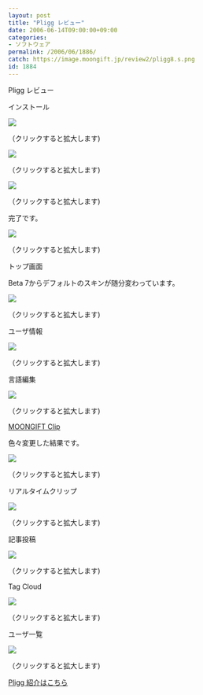 ```yaml
---
layout: post
title: "Pligg レビュー"
date: 2006-06-14T09:00:00+09:00
categories:
- ソフトウェア
permalink: /2006/06/1886/
catch: https://image.moongift.jp/review2/pligg8.s.png
id: 1884
---
```

Pligg レビュー  
<!--more-->

インストール

  

[![](https://image.moongift.jp/review2/pligg1.s.png)](https://image.moongift.jp/review2/pligg1.png)  
  
（クリックすると拡大します)

  

[![](https://image.moongift.jp/review2/pligg2.s.png)](https://image.moongift.jp/review2/pligg2.png)  
  
（クリックすると拡大します)

  

[![](https://image.moongift.jp/review2/pligg3.s.png)](https://image.moongift.jp/review2/pligg3.png)  
  
（クリックすると拡大します)

  

完了です。

  

[![](https://image.moongift.jp/review2/pligg4.s.png)](https://image.moongift.jp/review2/pligg4.png)  
  
（クリックすると拡大します)

  

トップ画面

  

Beta 7からデフォルトのスキンが随分変わっています。

  

[![](https://image.moongift.jp/review2/pligg5.s.png)](https://image.moongift.jp/review2/pligg5.png)  
  
（クリックすると拡大します)

  

ユーザ情報

  

[![](https://image.moongift.jp/review2/pligg6.s.png)](https://image.moongift.jp/review2/pligg6.png)  
  
（クリックすると拡大します)

  

言語編集

  

[![](https://image.moongift.jp/review2/pligg8.s.png)](https://image.moongift.jp/review2/pligg8.png)  
  
（クリックすると拡大します)

  

[MOONGIFT Clip](http://c.moongift.jp/)

  

色々変更した結果です。

  

[![](https://image.moongift.jp/review2/pligg9.s.png)](https://image.moongift.jp/review2/pligg9.png)  
  
（クリックすると拡大します)

  

リアルタイムクリップ

  

[![](https://image.moongift.jp/review2/pligg10.s.png)](https://image.moongift.jp/review2/pligg10.png)  
  
（クリックすると拡大します)

  

記事投稿

  

[![](https://image.moongift.jp/review2/pligg11.s.png)](https://image.moongift.jp/review2/pligg11.png)  
  
（クリックすると拡大します)

  

Tag Cloud

  

  

[![](https://image.moongift.jp/review2/pligg12.s.png)](https://image.moongift.jp/review2/pligg12.png)  
  
（クリックすると拡大します)

  

ユーザ一覧

  

[![](https://image.moongift.jp/review2/pligg13.s.png)](https://image.moongift.jp/review2/pligg13.png)  
  
（クリックすると拡大します)

  

[Pligg 紹介はこちら](http://oss.moongift.jp/intro/i-1882.html)

